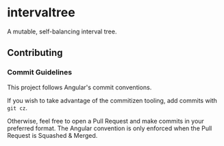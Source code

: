 # intervaltree

A mutable, self-balancing interval tree.

## Contributing

### Commit Guidelines

This project follows Angular's commit conventions.

If you wish to take advantage of the commitizen tooling, add commits with `git cz`.

Otherwise, feel free to open a Pull Request and make commits in your preferred format.
The Angular convention is only enforced when the Pull Request is Squashed & Merged.
